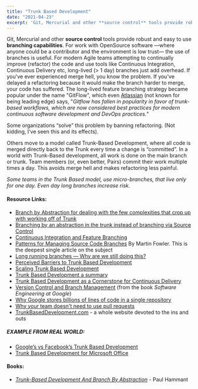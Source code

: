 ```yaml
---
title: "Trunk Based Development"
date: "2021-04-23"
excerpt: 'Git, Mercurial and other **source control** tools provide robust and easy to use'
---
```


Git, Mercurial and other **source control** tools provide robust and easy to use **branching capabilities**. For work with OpenSource software —where anyone could be a contributor and the environment is low trust— the use of branches is useful. For modern Agile teams attempting to continually improve (refactor) the code and use tools like Continuous Integration, Continuous Delivery etc, long-lived (> 1 day) branches just add overhead. If you've ever experienced merge hell, you know the problem. If you've delayed a refactoring because it would make the branch harder to merge, your code has suffered. The long-lived feature branching strategy became popular under the name "GitFlow", which even [Atlassian](https://www.atlassian.com/git/tutorials/comparing-workflows/gitflow-workflow) (not known for being leading edge) says, "_Gitflow has fallen in popularity in favor of trunk-based workflows, which are now considered best practices for modern continuous software development and DevOps practices._"

Some organizations “solve” this problem by banning refactoring. (Not kidding, I’ve seen this and its effects).

Others move to a model called Trunk-Based Development, where all code is merged directly back to the Trunk every time a change is “committed”. In a world with Trunk-Based development, all work is done on the main branch or trunk. Team members (or, even better, Pairs) commit their work multiple times a day. This avoids merge hell and makes refactoring less painful.

_Some teams in the Trunk Based model, use micro-branches, that live only for one day. Even day long branches increase risk._

#### Resource Links:

- [Branch by Abstraction for dealing with the few complexities that crop up with working off of Trunk](https://martinfowler.com/bliki/BranchByAbstraction.html)
- [Branching by an abstraction in the trunk instead of branching via Source Control](https://paulhammant.com/blog/branch_by_abstraction.html)
- [Continuous Integration and Feature Branching](https://www.davefarley.net/?p=247)
- [Patterns for Managing Source Code Branches](https://martinfowler.com/articles/branching-patterns.html) By Martin Fowler. This is the deepest single article on the subject
- [Long running branches — Why are we still doing this?](https://medium.com/design-and-tech-co/long-running-branches-why-are-we-still-doing-this-605e37611d03)
- [Perceived Barriers to Trunk Based Development](https://www.davefarley.net/?p=269)
- [Scaling Trunk Based Development](https://paulhammant.com/2013/04/09/scaling-trunk-based-development/)
- [Trunk Based Development a summary](https://paulhammant.com/2013/04/05/what-is-trunk-based-development/)
- [Trunk Based Development as a Cornerstone for Continuous Delivery](https://www.infoq.com/news/2018/04/trunk-based-development/)
- [Version Control and Branch Management](https://abseil.io/resources/swe-book/html/ch16.html) (from the book _Software Engineering at Google_)
- [Why Google stores billions of lines of code in a single repository](https://dl.acm.org/doi/10.1145/2854146)
- [Why your team doesn't need to use pull requests](https://infrastructure-as-code.com/book/2021/01/02/pull-requests.html)
- [TrunkBasedDevelopment.com](https://trunkbaseddevelopment.com/) - a whole website devoted to the ins and outs

##### EXAMPLE FROM REAL WORLD:

- [Google’s vs Facebook’s Trunk Based Development](https://paulhammant.com/2014/01/08/googles-vs-facebooks-trunk-based-development/)
- [Trunk Based Development for Microsoft Office](https://paulhammant.com/2014/04/03/microsofts-trunk-based-development/)

#### Books:

- [_Trunk-Based Development And Branch By Abstraction_](https://leanpub.com/trunk-based-development) - Paul Hammant
